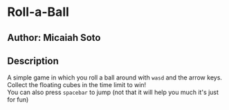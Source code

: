 # Roll-a-Ball

## Author: Micaiah Soto

## Description  

A simple game in which you roll a ball around with `wasd` and the arrow keys. Collect the floating cubes in the time limit to win!  
You can also press `spacebar` to jump (not that it will help you much it's just for fun)